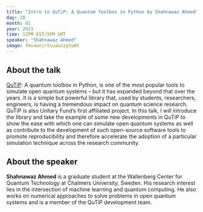 ```yaml
---
title: "Intro to QuTiP: A Quantum Toolbox in Python by Shahnawaz Ahmed"
day: 28
month: 01
year: 2021
time: 12PM EST/5PM GMT
speaker: "Shahnawaz Ahmed"
image: fmsaanjrtcuauzzgtw0t
---
```


## About the talk
    
[QuTiP](http://qutip.org/): A quantum toolbox in Python, is one of the most popular tools to simulate open quantum systems – but it has expanded beyond that over the years. It is a simple but powerful library that, used by students, researchers, engineers, is having a tremendous impact on quantum science research. QuTiP is also Unitary Fund’s first affiliated project. In this talk, I will introduce the library and take the example of some new developments in QuTiP to show the ease with which one can simulate open quantum systems as well as contribute to the development of such open-source software tools to promote reproducibility and therefore accelerate the adoption of a particular simulation technique across the research community.
    
      
## About the speaker
    
**Shahnawaz Ahmed** is a graduate student at the Wallenberg Center for Quantum Technology at Chalmers University, Sweden. His research interest lies in the intersection of machine learning and quantum computing. He also works on numerical approaches to solve problems in open quantum systems and is a member of the QuTiP development team.

